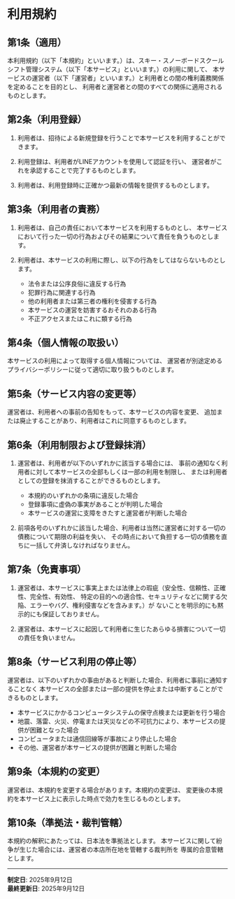 # 利用規約

## 第1条（適用）

本利用規約（以下「本規約」といいます。）は、スキー・スノーボードスクール
シフト管理システム（以下「本サービス」といいます。）の利用に関して、
本サービスの運営者（以下「運営者」といいます。）と利用者との間の権利義務関係を定めることを目的とし、
利用者と運営者との間のすべての関係に適用されるものとします。

## 第2条（利用登録）

1. 利用者は、招待による新規登録を行うことで本サービスを利用することができます。

2. 利用登録は、利用者がLINEアカウントを使用して認証を行い、
   運営者がこれを承認することで完了するものとします。

3. 利用者は、利用登録時に正確かつ最新の情報を提供するものとします。

## 第3条（利用者の責務）

1. 利用者は、自己の責任において本サービスを利用するものとし、
   本サービスにおいて行った一切の行為およびその結果について責任を負うものとします。

2. 利用者は、本サービスの利用に際し、以下の行為をしてはならないものとします。
   - 法令または公序良俗に違反する行為
   - 犯罪行為に関連する行為
   - 他の利用者または第三者の権利を侵害する行為
   - 本サービスの運営を妨害するおそれのある行為
   - 不正アクセスまたはこれに類する行為

## 第4条（個人情報の取扱い）

本サービスの利用によって取得する個人情報については、
運営者が別途定めるプライバシーポリシーに従って適切に取り扱うものとします。

## 第5条（サービス内容の変更等）

運営者は、利用者への事前の告知をもって、本サービスの内容を変更、
追加または廃止することがあり、利用者はこれに同意するものとします。

## 第6条（利用制限および登録抹消）

1. 運営者は、利用者が以下のいずれかに該当する場合には、
   事前の通知なく利用者に対して本サービスの全部もしくは一部の利用を制限し、
   または利用者としての登録を抹消することができるものとします。
   - 本規約のいずれかの条項に違反した場合
   - 登録事項に虚偽の事実があることが判明した場合
   - 本サービスの運営に支障をきたすと運営者が判断した場合

2. 前項各号のいずれかに該当した場合、利用者は当然に運営者に対する一切の債務について期限の利益を失い、
   その時点において負担する一切の債務を直ちに一括して弁済しなければなりません。

## 第7条（免責事項）

1. 運営者は、本サービスに事実上または法律上の瑕疵（安全性、信頼性、正確性、完全性、有効性、
   特定の目的への適合性、セキュリティなどに関する欠陥、エラーやバグ、権利侵害などを含みます。）が
   ないことを明示的にも黙示的にも保証しておりません。

2. 運営者は、本サービスに起因して利用者に生じたあらゆる損害について一切の責任を負いません。

## 第8条（サービス利用の停止等）

運営者は、以下のいずれかの事由があると判断した場合、利用者に事前に通知することなく
本サービスの全部または一部の提供を停止または中断することができるものとします。

- 本サービスにかかるコンピュータシステムの保守点検または更新を行う場合
- 地震、落雷、火災、停電または天災などの不可抗力により、本サービスの提供が困難となった場合
- コンピュータまたは通信回線等が事故により停止した場合
- その他、運営者が本サービスの提供が困難と判断した場合

## 第9条（本規約の変更）

運営者は、本規約を変更する場合があります。本規約の変更は、
変更後の本規約を本サービス上に表示した時点で効力を生じるものとします。

## 第10条（準拠法・裁判管轄）

本規約の解釈にあたっては、日本法を準拠法とします。
本サービスに関して紛争が生じた場合には、運営者の本店所在地を管轄する裁判所を
専属的合意管轄とします。

---

**制定日**: 2025年9月12日  
**最終更新日**: 2025年9月12日
